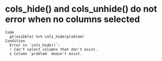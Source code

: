 # cols_hide() and cols_unhide() do not error when no columns selected

    Code
      gt(exibble) %>% cols_hide(problem)
    Condition
      Error in `cols_hide()`:
      ! Can't select columns that don't exist.
      x Column `problem` doesn't exist.

